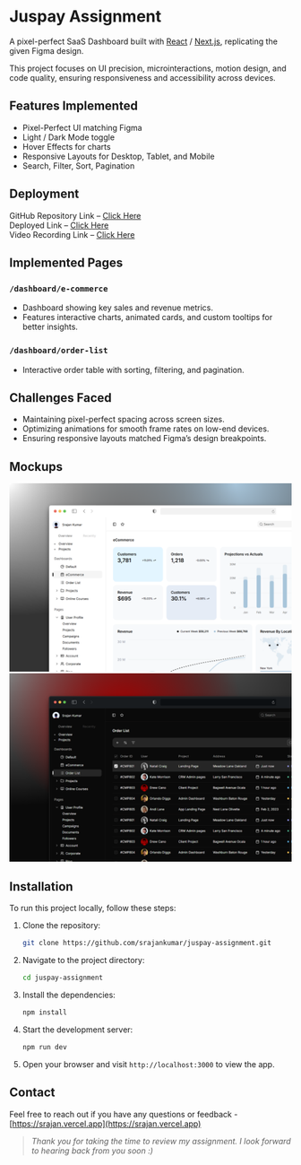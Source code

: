 # Juspay Assignment

A pixel-perfect SaaS Dashboard built with [React](https://react.dev) / [Next.js](https://github.com/vercel/next.js), replicating the given Figma design.

This project focuses on UI precision, microinteractions, motion design, and code quality, ensuring responsiveness and accessibility across devices.

## Features Implemented

- Pixel-Perfect UI matching Figma
- Light / Dark Mode toggle
- Hover Effects for charts
- Responsive Layouts for Desktop, Tablet, and Mobile
- Search, Filter, Sort, Pagination

## Deployment

GitHub Repository Link – [Click Here](https://github.com/srajankumar/juspay-assignment)  
Deployed Link – [Click Here](https://srajan-juspay.vercel.app)  
Video Recording Link – [Click Here](https://drive.google.com/drive/u/1/folders/1hoB3bqkJvtAMm3cLMqZXM-O4zXxtIkdP)

## Implemented Pages

### `/dashboard/e-commerce`

- Dashboard showing key sales and revenue metrics.
- Features interactive charts, animated cards, and custom tooltips for better insights.

### `/dashboard/order-list`

- Interactive order table with sorting, filtering, and pagination.

## Challenges Faced

- Maintaining pixel-perfect spacing across screen sizes.
- Optimizing animations for smooth frame rates on low-end devices.
- Ensuring responsive layouts matched Figma’s design breakpoints.

## Mockups

<div align="center">
  <img src="./public/assets/mockups/mockup1.png" alt="mockup1"/>
</div>
<div align="center">
  <img src="./public/assets/mockups/mockup2.png" alt="mockup2"/>
</div>

## Installation

To run this project locally, follow these steps:

1. Clone the repository:

   ```bash
   git clone https://github.com/srajankumar/juspay-assignment.git
   ```

2. Navigate to the project directory:

   ```bash
   cd juspay-assignment
   ```

3. Install the dependencies:

   ```bash
   npm install
   ```

4. Start the development server:

   ```bash
   npm run dev
   ```

5. Open your browser and visit `http://localhost:3000` to view the app.

## Contact

Feel free to reach out if you have any questions or feedback - [https://srajan.vercel.app](https://srajan.vercel.app)

> _Thank you for taking the time to review my assignment. I look forward to hearing back from you soon :)_
